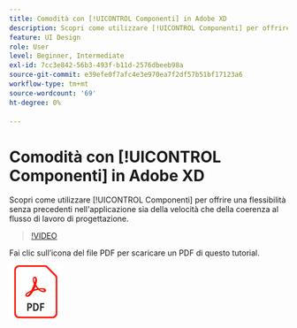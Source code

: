 ```yaml
---
title: Comodità con [!UICONTROL Componenti] in Adobe XD
description: Scopri come utilizzare [!UICONTROL Componenti] per offrire una flessibilità senza precedenti nell'applicazione di velocità e coerenza al flusso di lavoro di progettazione
feature: UI Design
role: User
level: Beginner, Intermediate
exl-id: 7cc3e842-56b3-493f-b11d-2576dbeeb98a
source-git-commit: e39efe0f7afc4e3e970ea7f2df57b51bf17123a6
workflow-type: tm+mt
source-wordcount: '69'
ht-degree: 0%

---
```


# Comodità con [!UICONTROL Componenti] in Adobe XD

Scopri come utilizzare [!UICONTROL Componenti] per offrire una flessibilità senza precedenti nell&#39;applicazione sia della velocità che della coerenza al flusso di lavoro di progettazione.

>[!VIDEO](https://video.tv.adobe.com/v/331003?hidetitle=true)

Fai clic sull’icona del file PDF per scaricare un PDF di questo tutorial.

[![Icona File PDF](../assets/acrobat_PDF_96.png)](../quick-reference/LetsXDSeeHowtoDesignPrototypeandHandofftoTeams.pdf)
